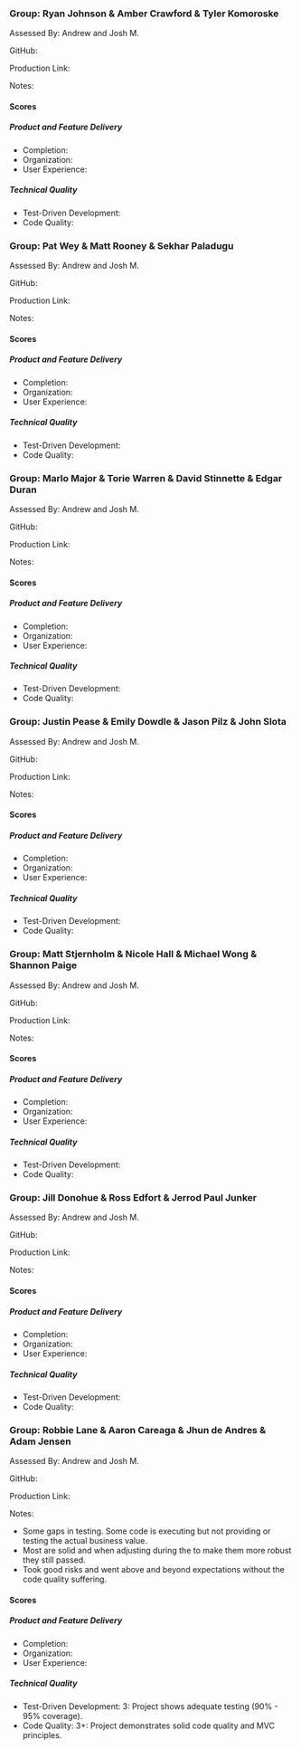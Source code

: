 ### Group: Ryan Johnson & Amber Crawford & Tyler Komoroske

Assessed By: Andrew and Josh M.

GitHub:

Production Link:

Notes:

#### Scores

##### Product and Feature Delivery

* Completion:
* Organization:
* User Experience:

##### Technical Quality

* Test-Driven Development:
* Code Quality:



### Group: Pat Wey & Matt Rooney & Sekhar Paladugu

Assessed By: Andrew and Josh M.

GitHub:

Production Link:

Notes:

#### Scores

##### Product and Feature Delivery

* Completion:
* Organization:
* User Experience:

##### Technical Quality

* Test-Driven Development:
* Code Quality:

### Group: Marlo Major & Torie Warren & David Stinnette & Edgar Duran

Assessed By: Andrew and Josh M.

GitHub:

Production Link:

Notes:

#### Scores

##### Product and Feature Delivery

* Completion:
* Organization:
* User Experience:

##### Technical Quality

* Test-Driven Development:
* Code Quality:

### Group: Justin Pease & Emily Dowdle & Jason Pilz & John Slota

Assessed By: Andrew and Josh M.

GitHub:

Production Link:

Notes:

#### Scores

##### Product and Feature Delivery

* Completion:
* Organization:
* User Experience:

##### Technical Quality

* Test-Driven Development:
* Code Quality:

### Group: Matt Stjernholm & Nicole Hall & Michael Wong & Shannon Paige

Assessed By: Andrew and Josh M.

GitHub:

Production Link:

Notes:

#### Scores

##### Product and Feature Delivery

* Completion:
* Organization:
* User Experience:

##### Technical Quality

* Test-Driven Development:
* Code Quality:

### Group: Jill Donohue & Ross Edfort & Jerrod Paul Junker

Assessed By: Andrew and Josh M.

GitHub:

Production Link:

Notes:

#### Scores

##### Product and Feature Delivery

* Completion:
* Organization:
* User Experience:

##### Technical Quality

* Test-Driven Development:
* Code Quality:

### Group: Robbie Lane & Aaron Careaga & Jhun de Andres & Adam Jensen

Assessed By: Andrew and Josh M.

GitHub:

Production Link:

Notes:
  * Some gaps in testing. Some code is executing but not providing or testing the actual business value.
  * Most are solid and when adjusting during the to make them more robust they still passed.
  * Took good risks and went above and beyond expectations without the code quality suffering.


#### Scores

##### Product and Feature Delivery

* Completion:
* Organization:
* User Experience:

##### Technical Quality

* Test-Driven Development: 3: Project shows adequate testing (90% - 95% coverage).
* Code Quality: 3+: Project demonstrates solid code quality and MVC principles.
